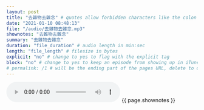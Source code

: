 ```yaml
---
layout: post
title: "去雜物去雜念" # quotes allow forbidden characters like the colon
date: "2021-01-10 08:48:13"
file: "/audio/去雜物去雜念.mp3"
shownotes: "去雜物去雜念"
summary: "去雜物去雜念"
duration: "file_duration" # audio length in min:sec
length: "file_length" # filesize in bytes
explicit: "no" # change to yes to flag with the explicit tag
block: "no" # change to yes to keep an episode from showing up in iTunes
# permalink: /1 # will be the ending part of the pages URL, delete to default to the title
---
```


<audio controls>
<source src="{{site.url}}{{site.baseurl}}{{ page.file }}" type="audio/x-mp3">
Your browser does not support the audio element.
</audio>
{{ page.shownotes }}
